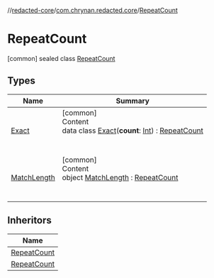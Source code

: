 //[redacted-core](../../../index.md)/[com.chrynan.redacted.core](../index.md)/[RepeatCount](index.md)



# RepeatCount  
 [common] sealed class [RepeatCount](index.md)   


## Types  
  
|  Name |  Summary | 
|---|---|
| <a name="com.chrynan.redacted.core/RepeatCount.Exact///PointingToDeclaration/"></a>[Exact](-exact/index.md)| <a name="com.chrynan.redacted.core/RepeatCount.Exact///PointingToDeclaration/"></a>[common]  <br>Content  <br>data class [Exact](-exact/index.md)(**count**: [Int](https://kotlinlang.org/api/latest/jvm/stdlib/kotlin/-int/index.html)) : [RepeatCount](index.md)  <br><br><br>|
| <a name="com.chrynan.redacted.core/RepeatCount.MatchLength///PointingToDeclaration/"></a>[MatchLength](-match-length/index.md)| <a name="com.chrynan.redacted.core/RepeatCount.MatchLength///PointingToDeclaration/"></a>[common]  <br>Content  <br>object [MatchLength](-match-length/index.md) : [RepeatCount](index.md)  <br><br><br>|


## Inheritors  
  
|  Name | 
|---|
| <a name="com.chrynan.redacted.core/RepeatCount.Exact///PointingToDeclaration/"></a>[RepeatCount](-exact/index.md)|
| <a name="com.chrynan.redacted.core/RepeatCount.MatchLength///PointingToDeclaration/"></a>[RepeatCount](-match-length/index.md)|

